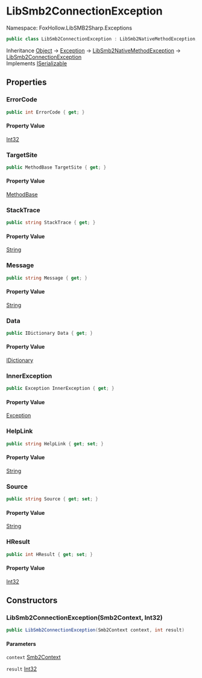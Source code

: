 # LibSmb2ConnectionException

Namespace: FoxHollow.LibSMB2Sharp.Exceptions



```csharp
public class LibSmb2ConnectionException : LibSmb2NativeMethodException, System.Runtime.Serialization.ISerializable
```

Inheritance [Object](https://docs.microsoft.com/en-us/dotnet/api/system.object) → [Exception](https://docs.microsoft.com/en-us/dotnet/api/system.exception) → [LibSmb2NativeMethodException](./foxhollow.libsmb2sharp.exceptions.libsmb2nativemethodexception.md) → [LibSmb2ConnectionException](./foxhollow.libsmb2sharp.exceptions.libsmb2connectionexception.md)<br>
Implements [ISerializable](https://docs.microsoft.com/en-us/dotnet/api/system.runtime.serialization.iserializable)

## Properties

### **ErrorCode**



```csharp
public int ErrorCode { get; }
```

#### Property Value

[Int32](https://docs.microsoft.com/en-us/dotnet/api/system.int32)<br>

### **TargetSite**



```csharp
public MethodBase TargetSite { get; }
```

#### Property Value

[MethodBase](https://docs.microsoft.com/en-us/dotnet/api/system.reflection.methodbase)<br>

### **StackTrace**



```csharp
public string StackTrace { get; }
```

#### Property Value

[String](https://docs.microsoft.com/en-us/dotnet/api/system.string)<br>

### **Message**



```csharp
public string Message { get; }
```

#### Property Value

[String](https://docs.microsoft.com/en-us/dotnet/api/system.string)<br>

### **Data**



```csharp
public IDictionary Data { get; }
```

#### Property Value

[IDictionary](https://docs.microsoft.com/en-us/dotnet/api/system.collections.idictionary)<br>

### **InnerException**



```csharp
public Exception InnerException { get; }
```

#### Property Value

[Exception](https://docs.microsoft.com/en-us/dotnet/api/system.exception)<br>

### **HelpLink**



```csharp
public string HelpLink { get; set; }
```

#### Property Value

[String](https://docs.microsoft.com/en-us/dotnet/api/system.string)<br>

### **Source**



```csharp
public string Source { get; set; }
```

#### Property Value

[String](https://docs.microsoft.com/en-us/dotnet/api/system.string)<br>

### **HResult**



```csharp
public int HResult { get; set; }
```

#### Property Value

[Int32](https://docs.microsoft.com/en-us/dotnet/api/system.int32)<br>

## Constructors

### **LibSmb2ConnectionException(Smb2Context, Int32)**



```csharp
public LibSmb2ConnectionException(Smb2Context context, int result)
```

#### Parameters

`context` [Smb2Context](./foxhollow.libsmb2sharp.smb2context.md)<br>

`result` [Int32](https://docs.microsoft.com/en-us/dotnet/api/system.int32)<br>
